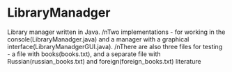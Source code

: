 # LibraryManadger
Library manager written in Java.
/nTwo implementations - for working in the console(LibraryManadger.java) and a manager with a graphical interface(LibraryManadgerGUI.java).
/nThere are also three files for testing - a file with books(books.txt), and a separate file with Russian(russian_books.txt) and foreign(foreign_books.txt) literature
